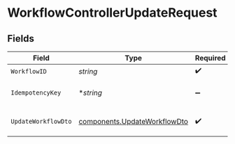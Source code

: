 # WorkflowControllerUpdateRequest


## Fields

| Field                                                                        | Type                                                                         | Required                                                                     | Description                                                                  |
| ---------------------------------------------------------------------------- | ---------------------------------------------------------------------------- | ---------------------------------------------------------------------------- | ---------------------------------------------------------------------------- |
| `WorkflowID`                                                                 | *string*                                                                     | :heavy_check_mark:                                                           | N/A                                                                          |
| `IdempotencyKey`                                                             | **string*                                                                    | :heavy_minus_sign:                                                           | A header for idempotency purposes                                            |
| `UpdateWorkflowDto`                                                          | [components.UpdateWorkflowDto](../../models/components/updateworkflowdto.md) | :heavy_check_mark:                                                           | Workflow update details                                                      |